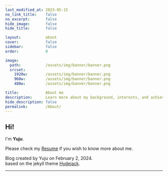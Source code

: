 ```yaml
---
last_modified_at: 2023-05-15
no_link_title:    false 
no_excerpt:       false 
hide_image:       false
hide_title:       false

layout:           about
cover:            false
sidebar:          false
order:            0

image:
  path:           /assets/img/banner/banner.png
  srcset:
    1920w:        /assets/img/banner/banner.png
    960w:         /assets/img/banner/banner.png
    480w:         /assets/img/banner/banner.png

title:            About me
description:      Learn more about my background, interests, and achievements.
hide_description: false
permalink:        /About/
---
```


## Hi!
I'm **Yuju**.

Please check my [Resume](/Resume/) if you wish to know more about me.

Blog created by Yuju on February 2, 2024.<br>
based on the jekyll theme [Hydejack](https://hydejack.com).

***
